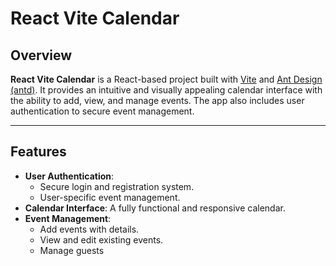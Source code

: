 # React Vite Calendar

## Overview

**React Vite Calendar** is a React-based project built with [Vite](https://vitejs.dev/) and [Ant Design (antd)](https://ant.design/). It provides an intuitive and visually appealing calendar interface with the ability to add, view, and manage events. The app also includes user authentication to secure event management.

---

## Features

- **User Authentication**:
  - Secure login and registration system.
  - User-specific event management.
- **Calendar Interface**: A fully functional and responsive calendar.
- **Event Management**:
  - Add events with details.
  - View and edit existing events.
  - Manage guests